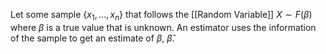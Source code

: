 Let some sample $\{x_{1},\dots,x_{n}\}$ that follows the [[Random Variable]] $X \sim F(\beta)$ where $\beta$ is a true value that is unknown. An estimator uses the information of the sample to get an estimate of $\beta$, $\hat{\beta}$.
